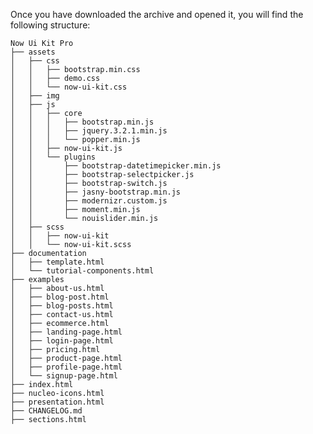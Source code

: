 Once you have downloaded the archive and opened it, you will find the following structure:


    Now Ui Kit Pro
    ├── assets
    │   ├── css
    │   │   ├── bootstrap.min.css
    │   │   ├── demo.css
    │   │   └── now-ui-kit.css
    │   ├── img
    │   ├── js
    │   │   ├── core
    │   │   │   ├── bootstrap.min.js
    │   │   │   ├── jquery.3.2.1.min.js
    │   │   │   └── popper.min.js
    │   │   ├── now-ui-kit.js
    │   │   └── plugins
    │   │       ├── bootstrap-datetimepicker.min.js
    │   │       ├── bootstrap-selectpicker.js
    │   │       ├── bootstrap-switch.js
    │   │       ├── jasny-bootstrap.min.js
    │   │       ├── modernizr.custom.js
    │   │       ├── moment.min.js
    │   │       └── nouislider.min.js
    │   ├── scss
    │   │   ├── now-ui-kit
    │   │   └── now-ui-kit.scss
    ├── documentation
    │   ├── template.html
    │   └── tutorial-components.html
    ├── examples
    │   ├── about-us.html
    │   ├── blog-post.html
    │   ├── blog-posts.html
    │   ├── contact-us.html
    │   ├── ecommerce.html
    │   ├── landing-page.html
    │   ├── login-page.html
    │   ├── pricing.html
    │   ├── product-page.html
    │   ├── profile-page.html
    │   └── signup-page.html
    ├── index.html
    ├── nucleo-icons.html
    ├── presentation.html
    ├── CHANGELOG.md
    ├── sections.html
